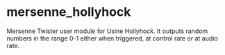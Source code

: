 mersenne_hollyhock
==================

Mersenne Twister user module for Usine Hollyhock. It outputs random numbers in the range 0-1 either when triggered, at control rate or at audio rate.
